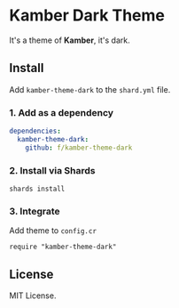 # Kamber Dark Theme

It's a theme of **Kamber**, it's dark.

## Install

Add `kamber-theme-dark` to the `shard.yml` file.

### 1. Add as a dependency
```yml
dependencies:
  kamber-theme-dark:
    github: f/kamber-theme-dark
```

### 2. Install via Shards

```
shards install
```

### 3. Integrate

Add theme to `config.cr`

```crystal
require "kamber-theme-dark"
```

## License

MIT License.

